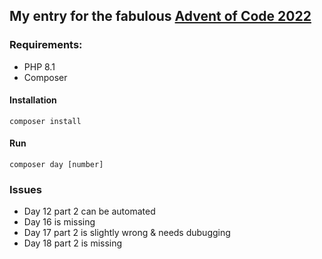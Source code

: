 ## My entry for the fabulous [Advent of Code 2022](https://adventofcode.com/2022/about) 

### Requirements: 
- PHP 8.1
- Composer

#### Installation 
`composer install`

#### Run 
`composer day [number]`

### Issues
- Day 12 part 2 can be automated
- Day 16 is missing 
- Day 17 part 2 is slightly wrong & needs dubugging
- Day 18 part 2 is missing